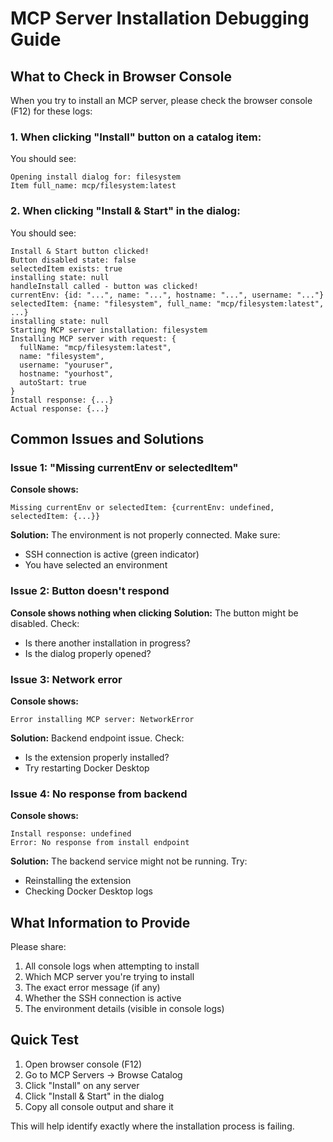 # MCP Server Installation Debugging Guide

## What to Check in Browser Console

When you try to install an MCP server, please check the browser console (F12) for these logs:

### 1. When clicking "Install" button on a catalog item:
You should see:
```
Opening install dialog for: filesystem
Item full_name: mcp/filesystem:latest
```

### 2. When clicking "Install & Start" in the dialog:
You should see:
```
Install & Start button clicked!
Button disabled state: false
selectedItem exists: true
installing state: null
handleInstall called - button was clicked!
currentEnv: {id: "...", name: "...", hostname: "...", username: "..."}
selectedItem: {name: "filesystem", full_name: "mcp/filesystem:latest", ...}
installing state: null
Starting MCP server installation: filesystem
Installing MCP server with request: {
  fullName: "mcp/filesystem:latest",
  name: "filesystem",
  username: "youruser",
  hostname: "yourhost",
  autoStart: true
}
Install response: {...}
Actual response: {...}
```

## Common Issues and Solutions

### Issue 1: "Missing currentEnv or selectedItem"
**Console shows:**
```
Missing currentEnv or selectedItem: {currentEnv: undefined, selectedItem: {...}}
```
**Solution:** The environment is not properly connected. Make sure:
- SSH connection is active (green indicator)
- You have selected an environment

### Issue 2: Button doesn't respond
**Console shows nothing when clicking**
**Solution:** The button might be disabled. Check:
- Is there another installation in progress?
- Is the dialog properly opened?

### Issue 3: Network error
**Console shows:**
```
Error installing MCP server: NetworkError
```
**Solution:** Backend endpoint issue. Check:
- Is the extension properly installed?
- Try restarting Docker Desktop

### Issue 4: No response from backend
**Console shows:**
```
Install response: undefined
Error: No response from install endpoint
```
**Solution:** The backend service might not be running. Try:
- Reinstalling the extension
- Checking Docker Desktop logs

## What Information to Provide

Please share:
1. All console logs when attempting to install
2. Which MCP server you're trying to install
3. The exact error message (if any)
4. Whether the SSH connection is active
5. The environment details (visible in console logs)

## Quick Test

1. Open browser console (F12)
2. Go to MCP Servers → Browse Catalog
3. Click "Install" on any server
4. Click "Install & Start" in the dialog
5. Copy all console output and share it

This will help identify exactly where the installation process is failing.